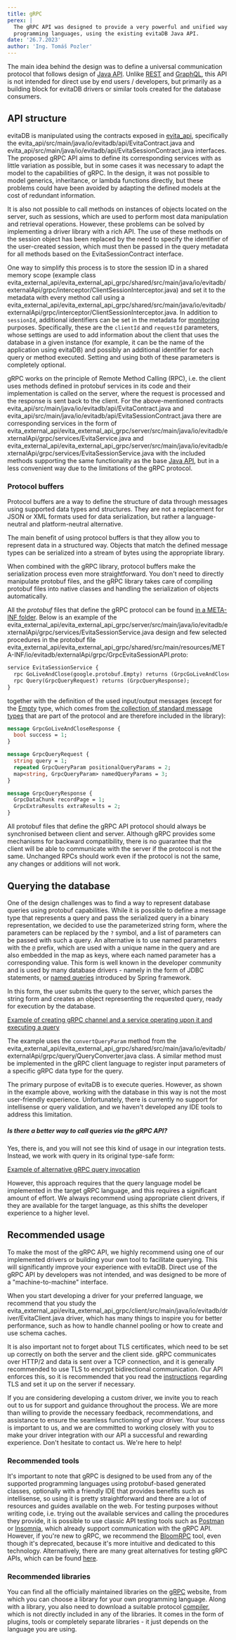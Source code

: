 ```yaml
---
title: gRPC
perex: |
  The gRPC API was designed to provide a very powerful and unified way to control the evitaDB database from different 
  programming languages, using the existing evitaDB Java API.
date: '26.7.2023'
author: 'Ing. Tomáš Pozler'
---
```


The main idea behind the design was to define a universal communication protocol that follows design of [Java API](https://github.com/FgForrest/evitaDB/tree/dev/evita_api/src/main/java/io/evitadb/api).
Unlike [REST](rest.md) and [GraphQL](graphql.md), this API is not intended for direct use by end users / developers, but
primarily as a building block for evitaDB drivers or similar tools created for the database consumers.

## API structure

evitaDB is manipulated using the contracts exposed in [evita_api](https://github.com/FgForrest/evitaDB/tree/dev/evita_api/src/main/java/io/evitadb/api), 
specifically the <SourceClass>evita_api/src/main/java/io/evitadb/api/EvitaContract.java</SourceClass> and 
<SourceClass>evita_api/src/main/java/io/evitadb/api/EvitaSessionContract.java</SourceClass> interfaces.
The proposed gRPC API aims to define its corresponding services with as little variation as possible, but in some cases 
it was necessary to adapt the model to the capabilities of gRPC. In the design, it was not possible to model generics, 
inheritance, or lambda functions directly, but these problems could have been avoided by adapting the defined models at 
the cost of redundant information. 

It is also not possible to call methods on instances of objects located on the server, such as sessions, which are used
to perform most data manipulation and retrieval operations. However, these problems can be solved by implementing 
a driver library with a rich API. The use of these methods on the session object has been replaced by the need 
to specify the identifier of the user-created session, which must then be passed in the query metadata for all methods 
based on the EvitaSessionContract interface.

One way to simplify this process is to store the session ID in a shared memory scope (example class
<SourceClass>evita_external_api/evita_external_api_grpc/shared/src/main/java/io/evitadb/externalApi/grpc/interceptor/ClientSessionInterceptor.java</SourceClass>) 
and set it to the metadata with every method call using a <SourceClass>evita_external_api/evita_external_api_grpc/shared/src/main/java/io/evitadb/externalApi/grpc/interceptor/ClientSessionInterceptor.java</SourceClass>.
In addition to `sessionId`, additional identifiers can be set in the metadata for [monitoring](../../operate/monitor.md) purposes. 
Specifically, these are the `clientId` and `requestId` parameters, whose settings are used to add information about the 
client that uses the database in a given instance (for example, it can be the name of the application using evitaDB) and 
possibly an additional identifier for each query or method executed. Setting and using both of these parameters is 
completely optional.

gRPC works on the principle of Remote Method Calling (RPC), i.e. the client uses methods defined in protobuf services in
its code and their implementation is called on the server, where the request is processed and the response is sent back 
to the client. For the above-mentioned contracts <SourceClass>evita_api/src/main/java/io/evitadb/api/EvitaContract.java</SourceClass>
and <SourceClass>evita_api/src/main/java/io/evitadb/api/EvitaSessionContract.java</SourceClass> there are corresponding
services in the form of <SourceClass>evita_external_api/evita_external_api_grpc/server/src/main/java/io/evitadb/externalApi/grpc/services/EvitaService.java</SourceClass> 
and <SourceClass>evita_external_api/evita_external_api_grpc/server/src/main/java/io/evitadb/externalApi/grpc/services/EvitaSessionService.java</SourceClass>
with the included methods supporting the same functionality as the base [Java API](https://github.com/FgForrest/evitaDB/tree/dev/evita_api/src/main/java/io/evitadb/api), but in a less convenient way
due to the limitations of the gRPC protocol.

### Protocol buffers

Protocol buffers are a way to define the structure of data through messages using supported data types and structures. 
They are not a replacement for JSON or XML formats used for data serialization, but rather a language-neutral and 
platform-neutral alternative.

The main benefit of using protocol buffers is that they allow you to represent data in a structured way. Objects that
match the defined message types can be serialized into a stream of bytes using the appropriate library.

When combined with the gRPC library, protocol buffers make the serialization process even more straightforward. You 
don't need to directly manipulate protobuf files, and the gRPC library takes care of compiling protobuf files into 
native classes and handling the serialization of objects automatically.

All the *protobuf* files that define the gRPC protocol can be found [in a META-INF folder](https://github.com/FgForrest/evitaDB/tree/dev/evita_external_api/evita_external_api_grpc/shared/src/main/resources/META-INF/io/evitadb/externalApi/grpc).
Below is an example of the <SourceClass>evita_external_api/evita_external_api_grpc/server/src/main/java/io/evitadb/externalApi/grpc/services/EvitaSessionService.java</SourceClass>
design and few selected procedures in the protobuf file <SourceClass>evita_external_api/evita_external_api_grpc/shared/src/main/resources/META-INF/io/evitadb/externalApi/grpc/GrpcEvitaSessionAPI.proto</SourceClass>:

```protobuf
service EvitaSessionService {
  rpc GoLiveAndClose(google.protobuf.Empty) returns (GrpcGoLiveAndCloseResponse);
  rpc Query(GrpcQueryRequest) returns (GrpcQueryResponse);
}
```

together with the definition of the used input/output messages 
(except for the [Empty](https://protobuf.dev/reference/protobuf/google.protobuf/#empty) type, which comes from
[the collection of standard message types](https://protobuf.dev/reference/protobuf/google.protobuf/) that are part of
the protocol and are therefore included in the library):

```protobuf
message GrpcGoLiveAndCloseResponse {
  bool success = 1;
}

message GrpcQueryRequest {
  string query = 1;
  repeated GrpcQueryParam positionalQueryParams = 2;
  map<string, GrpcQueryParam> namedQueryParams = 3;
}

message GrpcQueryResponse {
  GrpcDataChunk recordPage = 1;
  GrpcExtraResults extraResults = 2;
}
```

<Note type="warning">

All protobuf files that define the gRPC API protocol should always be synchronised between client and server.
Although gRPC provides some mechanisms for backward compatibility, there is no guarantee that the client will be able to 
communicate with the server if the protocol is not the same. Unchanged RPCs should work even if the protocol is not 
the same, any changes or additions will not work.

</Note>

## Querying the database

One of the design challenges was to find a way to represent database queries using protobuf capabilities. While it is 
possible to define a message type that represents a query and pass the serialized query in a binary representation, we 
decided to use the parameterized string form, where the parameters can be replaced by the `?` symbol, and a list of 
parameters can be passed with such a query. An alternative is to use named parameters with the `@` prefix, which are 
used with a unique name in the query and are also embedded in the map as keys, where each named parameter has 
a corresponding value. This form is well known in the developer community and is used by many database drivers - namely 
in the form of JDBC statements, or [named queries](https://www.baeldung.com/spring-jdbc-jdbctemplate#2-queries-with-named-parameters)
introduced by Spring framework.

In this form, the user submits the query to the server, which parses the string form and creates an object representing 
the requested query, ready for execution by the database.

<SourceCodeTabs requires="/documentation/user/en/use/connectors/examples/channel-and-session-creation.java">

[Example of creating gRPC channel and a service operating upon it and executing a query](/documentation/user/en/use/connectors/examples/grpc-client-query-call.java)
</SourceCodeTabs>

The example uses the `convertQueryParam` method from the <SourceClass>evita_external_api/evita_external_api_grpc/shared/src/main/java/io/evitadb/externalApi/grpc/query/QueryConverter.java</SourceClass> class. A similar method must be implemented in the gRPC client language to register
input parameters of a specific gRPC data type for the query.

The primary purpose of evitaDB is to execute queries. However, as shown in the example above, working with the database 
in this way is not the most user-friendly experience. Unfortunately, there is currently no support for intellisense or
query validation, and we haven't developed any IDE tools to address this limitation.

<Note type="info">

<NoteTitle toggles="false">

##### Is there a better way to call queries via the gRPC API?
</NoteTitle>

Yes, there is, and you will not see this kind of usage in our integration tests. Instead, we work with query in its
original type-safe form:

<SourceCodeTabs requires="/documentation/user/en/use/connectors/examples/channel-and-session-creation.java">

[Example of alternative gRPC query invocation](/documentation/user/en/use/connectors/examples/grpc-optimized-client-query-call.java)
</SourceCodeTabs>

However, this approach requires that the query language model be implemented in the target gRPC language, and this 
requires a significant amount of effort. We always recommend using appropriate client drivers, if they are available for 
the target language, as this shifts the developer experience to a higher level.

</Note>

## Recommended usage

To make the most of the gRPC API, we highly recommend using one of our implemented drivers or building your own tool to 
facilitate querying. This will significantly improve your experience with evitaDB. Direct use of the gRPC API by 
developers was not intended, and was designed to be more of a "machine-to-machine" interface.

When you start developing a driver for your preferred language, we recommend that you study the 
<SourceClass>evita_external_api/evita_external_api_grpc/client/src/main/java/io/evitadb/driver/EvitaClient.java</SourceClass> driver,
which has many things to inspire you for better performance, such as how to handle channel pooling or how to create and
use schema caches.

It is also important not to forget about TLS certificates, which need to be set up correctly on both the server and
the client side. gRPC communicates over HTTP/2 and data is sent over a TCP connection, and it is generally recommended 
to use TLS to encrypt bidirectional communication. Our API enforces this, so it is recommended that you read
the [instructions](../../operate/tls.md) regarding TLS and set it up on the server if necessary.

If you are considering developing a custom driver, we invite you to reach out to us for support and guidance throughout 
the process. We are more than willing to provide the necessary feedback, recommendations, and assistance to ensure 
the seamless functioning of your driver. Your success is important to us, and we are committed to working closely with 
you to make your driver integration with our API a successful and rewarding experience. Don't hesitate to contact us.
We're here to help!

### Recommended tools

It's important to note that gRPC is designed to be used from any of the supported programming languages using 
protobuf-based generated classes, optionally with a friendly IDE that provides benefits such as intellisense, so using
it is pretty straightforward and there are a lot of resources and guides available on the web. 
For testing purposes without writing code, i.e. trying out the available services and calling the procedures they provide,
it is possible to use classic API testing tools such as [Postman](https://www.postman.com/) or 
[Insomnia](https://insomnia.rest/), which already support communication with the gRPC API.
However, if you're new to gRPC, we recommend the [BloomRPC](https://github.com/bloomrpc/bloomrpc) tool, even though it's 
deprecated, because it's more intuitive and dedicated to this technology. Alternatively, there are many great
alternatives for testing gRPC APIs, which can be found [here](https://github.com/grpc-ecosystem/awesome-grpc).

### Recommended libraries

You can find all the officially maintained libraries on the [gRPC](https://grpc.io) website, from which you can choose a library for
your own programming language. Along with a library, you also need to download a suitable protocol [compiler](https://grpc.io/docs/protoc-installation/), 
which is not directly included in any of the libraries. It comes in the form of plugins, tools or completely separate
libraries - it just depends on the language you are using.